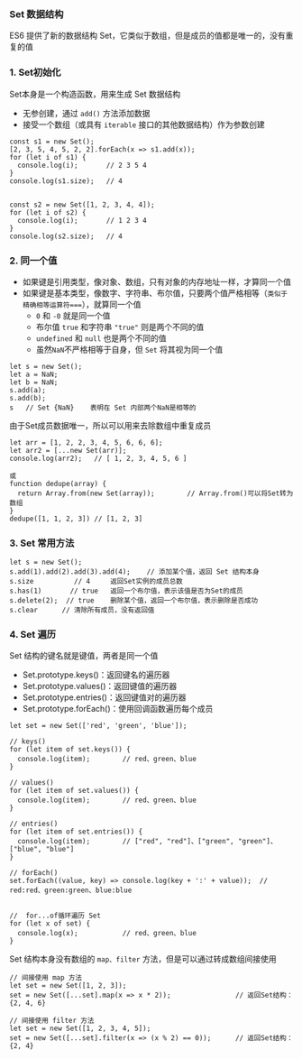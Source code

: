 ### Set 数据结构
ES6 提供了新的数据结构 Set，它类似于数组，但是成员的值都是唯一的，没有重复的值

### 1. Set初始化
Set本身是一个构造函数，用来生成 Set 数据结构
* 无参创建，通过 `add()` 方法添加数据
* 接受一个数组（或具有 `iterable` 接口的其他数据结构）作为参数创建

```
const s1 = new Set();
[2, 3, 5, 4, 5, 2, 2].forEach(x => s1.add(x));
for (let i of s1) {
  console.log(i);       // 2 3 5 4
}
console.log(s1.size);   // 4


const s2 = new Set([1, 2, 3, 4, 4]);
for (let i of s2) {
  console.log(i);       // 1 2 3 4
}
console.log(s2.size);   // 4
```

### 2. 同一个值
* 如果键是引用类型，像对象、数组，只有对象的内存地址一样，才算同一个值
* 如果键是基本类型，像数字、字符串、布尔值，只要两个值严格相等（`类似于精确相等运算符===`），就算同一个值
    * `0` 和 `-0` 就是同一个值
    * 布尔值 `true` 和字符串 `"true"` 则是两个不同的值
    * `undefined` 和 `null` 也是两个不同的值
    * 虽然`NaN`不严格相等于自身，但 `Set` 将其视为同一个值

```
let s = new Set();
let a = NaN;
let b = NaN;
s.add(a);
s.add(b);
s   // Set {NaN}    表明在 Set 内部两个NaN是相等的
```

由于Set成员数据唯一，所以可以用来去除数组中重复成员

```
let arr = [1, 2, 2, 3, 4, 5, 6, 6, 6];
let arr2 = [...new Set(arr)];
console.log(arr2);   // [ 1, 2, 3, 4, 5, 6 ]

或
function dedupe(array) {
  return Array.from(new Set(array));        // Array.from()可以将Set转为数组
}
dedupe([1, 1, 2, 3]) // [1, 2, 3]
```


### 3. Set 常用方法
```
let s = new Set();
s.add(1).add(2).add(3).add(4);    // 添加某个值，返回 Set 结构本身
s.size          // 4     返回Set实例的成员总数
s.has(1)       // true   返回一个布尔值，表示该值是否为Set的成员
s.delete(2);  // true    删除某个值，返回一个布尔值，表示删除是否成功
s.clear      // 清除所有成员，没有返回值
```

### 4. Set 遍历
Set 结构的键名就是键值，两者是同一个值
* Set.prototype.keys()：返回键名的遍历器
* Set.prototype.values()：返回键值的遍历器
* Set.prototype.entries()：返回键值对的遍历器
* Set.prototype.forEach()：使用回调函数遍历每个成员


```
let set = new Set(['red', 'green', 'blue']);

// keys()
for (let item of set.keys()) {
  console.log(item);        // red、green、blue
}

// values()
for (let item of set.values()) {
  console.log(item);        // red、green、blue
}

// entries()
for (let item of set.entries()) {
  console.log(item);        // ["red", "red"]、["green", "green"]、["blue", "blue"]
}

// forEach()
set.forEach((value, key) => console.log(key + ':' + value));  // red:red、green:green、blue:blue


//  for...of循环遍历 Set
for (let x of set) {
  console.log(x);           // red、green、blue
}
```


Set 结构本身没有数组的 `map、filter` 方法，但是可以通过转成数组间接使用

```
// 间接使用 map 方法
let set = new Set([1, 2, 3]);
set = new Set([...set].map(x => x * 2));                // 返回Set结构：{2, 4, 6}

// 间接使用 filter 方法
let set = new Set([1, 2, 3, 4, 5]);
set = new Set([...set].filter(x => (x % 2) == 0));      // 返回Set结构：{2, 4}
```
